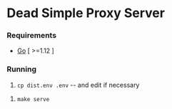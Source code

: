 # Dead Simple Proxy Server

### Requirements

* [Go](https://golang.org/doc/install) [ >=1.12 ]

### Running

1. `cp dist.env .env` -- and edit if necessary
<!-- 1. `make migrate-up` -->
1. `make serve`
